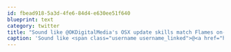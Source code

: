 ```yaml
---
id: fbead918-5a3d-4fe6-84d4-e630ee51f640
blueprint: text
category: twitter
title: "Sound like @OKDigitalMedia's OSX update skills match Flames on-ice skillz"
caption: 'Sound like <span class="username username_linked">@<a href="https://twitter.com/OKDigitalMedia" title="John Thiessen">OKDigitalMedia</a></span>''s OSX update skills match Flames on-ice skillz'
---
```

